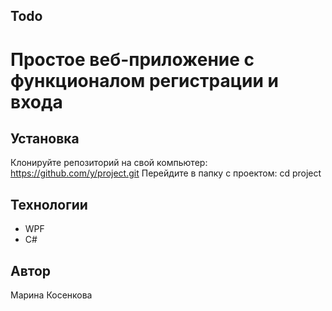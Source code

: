 ## Todo
# Простое веб-приложение с функционалом регистрации и входа

## Установка
Клонируйте репозиторий на свой компьютер:
https://github.com/y/project.git
Перейдите в папку с проектом:
cd project

## Технологии
- WPF
- C#


## Автор
Марина Косенкова
